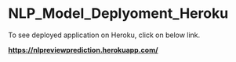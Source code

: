 # NLP_Model_Deplyoment_Heroku

To see deployed application on Heroku, click on below link.

__https://nlpreviewprediction.herokuapp.com/__
